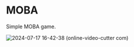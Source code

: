 # MOBA
 Simple MOBA game.
 
![2024-07-17 16-42-38 (online-video-cutter com)](https://github.com/user-attachments/assets/4b626cd1-61f3-4db4-a9e8-026e0fee330a)
